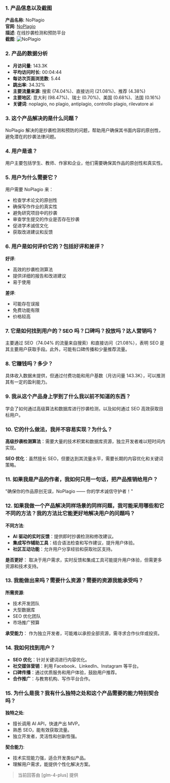 ### 1. 产品信息以及截图

**产品名称**: NoPlagio  
**官网**: [NoPlagio](https://noplagio.it)  
**描述**: 在线抄袭检测和预防平台  
**截图**: ![NoPlagio](https://cdn-images.toolify.ai/170349913824133437.jpg)

### 2. 产品的数据分析

- **月访问量**: 143.3K
- **平均访问时长**: 00:04:44
- **每访次页面浏览数**: 5.44
- **跳出率**: 34.32%
- **主要流量来源**: 搜索 (74.04%)、直接访问 (21.08%)、推荐 (4.38%)
- **主要地区**: 意大利 (98.47%)、瑞士 (0.70%)、美国 (0.68%)、法国 (0.16%)
- **关键词**: noplagio, no plagio, antiplagio, controllo plagio, rilevatore ai

### 3. 这个产品解决的是什么问题？

NoPlagio 解决的是抄袭检测和预防的问题，帮助用户确保其书面内容的原创性，避免潜在的抄袭法律问题。

### 4. 用户是谁？

用户主要包括学生、教师、作家和企业，他们需要确保其作品的原创性和真实性。

### 5. 用户为什么需要它？

用户需要 NoPlagio 来：
- 检查学术论文的原创性
- 确保写作作业的真实性
- 避免研究项目中的抄袭
- 审查学生提交的作业是否存在抄袭
- 促进学术诚信文化
- 获取改进建议和反馈

### 6. 用户是如何评价它的？包括好评和差评？

**好评**:
- 高效的抄袭检测算法
- 提供详细的报告和改进建议
- 易于使用

**差评**:
- 可能存在误报
- 免费功能有限
- 价格较高

### 7. 它是如何找到用户的？SEO 吗？口碑吗？投放吗？达人营销吗？

主要通过 SEO（74.04% 的流量来自搜索）和直接访问（21.08%），表明 SEO 是其主要用户获取手段。此外，可能有口碑传播和少量推荐流量。

### 8. 它赚钱吗？多少？

具体收入数据未提供，但通过付费功能和用户基数（月访问量 143.3K），可以推测其有一定的盈利能力。

### 9. 我从这个产品身上学到了什么我以前不知道的东西？

学会了如何通过高级算法和数据库进行抄袭检测，以及如何通过 SEO 高效获取目标用户。

### 10. 它的什么做法，我并不容易实现？为什么？

**高级抄袭检测算法**：需要大量的技术积累和数据库资源，独立开发者难以短时间内实现。

**SEO 优化**：虽然擅长 SEO，但要达到其流量水平，需要长期的内容优化和关键词策略。

### 11. 如果我是产品的作者，我如何只用一句话，把产品推销给用户？

"确保你的作品原创无误，NoPlagio —— 你的学术诚信守护者！"

### 12. 如果我做一个产品解决同样场景的同样问题，我可能采用哪些和它不同的方法？我的方法比它能更好地解决用户的问题吗？

**不同方法**:
- **AI 驱动的实时反馈**：提供即时抄袭检测和修改建议。
- **集成写作辅助工具**：结合语法检查和写作建议，提升用户体验。
- **社区互动功能**：允许用户分享经验和获取社区支持。

**是否更好**：
取决于用户需求，实时反馈和集成工具可能提升用户体验，但需更多资源和技术支持。

### 13. 我能做出来吗？需要什么资源？需要的资源我能承受吗？

**所需资源**:
- 技术开发团队
- 大型数据库
- SEO 优化团队
- 市场推广预算

**承受能力**：
作为独立开发者，可能难以承担全部资源，需寻求合作伙伴或投资。

### 14. 我如何找到用户？

- **SEO 优化**：针对关键词进行内容优化。
- **社交媒体营销**：利用 Facebook、LinkedIn、Instagram 等平台。
- **口碑传播**：通过优质服务和用户体验，鼓励用户推荐。
- **合作推广**：与教育机构、写作平台合作。

### 15. 为什么是我？我有什么独特之处和这个产品需要的能力特别契合吗？

**独特之处**:
- 擅长调用 AI API，快速产出 MVP。
- 熟悉 SEO，能有效获取流量。
- 独立开发者，灵活性和创新性强。

**契合能力**:
- 技术实现能力强，适合开发类似产品。
- 理解用户需求，能提供个性化解决方案。

> 当前回答由 [glm-4-plus] 提供